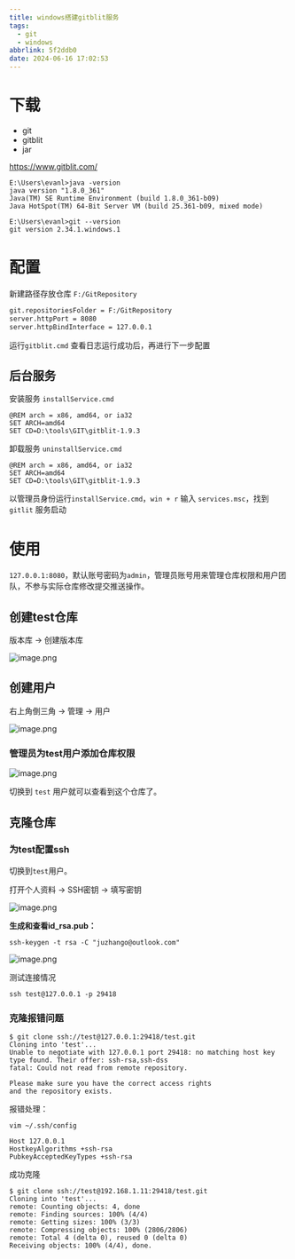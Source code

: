 ```yaml
---
title: windows搭建gitblit服务
tags:
  - git
  - windows
abbrlink: 5f2ddb0
date: 2024-06-16 17:02:53
---
```


# 下载

- git
- gitblit
- jar

https://www.gitblit.com/

```shell
E:\Users\evanl>java -version
java version "1.8.0_361"
Java(TM) SE Runtime Environment (build 1.8.0_361-b09)
Java HotSpot(TM) 64-Bit Server VM (build 25.361-b09, mixed mode)

E:\Users\evanl>git --version
git version 2.34.1.windows.1
```
# 配置

新建路径存放仓库 `F:/GitRepository`

```bash
git.repositoriesFolder = F:/GitRepository
server.httpPort = 8080
server.httpBindInterface = 127.0.0.1
```

运行`gitblit.cmd` 查看日志运行成功后，再进行下一步配置

## 后台服务

安装服务 `installService.cmd`
```
@REM arch = x86, amd64, or ia32
SET ARCH=amd64
SET CD=D:\tools\GIT\gitblit-1.9.3
```


卸载服务 `uninstallService.cmd`

```
@REM arch = x86, amd64, or ia32
SET ARCH=amd64
SET CD=D:\tools\GIT\gitblit-1.9.3
```

以管理员身份运行`installService.cmd`，`win + r` 输入 `services.msc`，找到 `gitlit` 服务启动

# 使用

`127.0.0.1:8080`，默认账号密码为`admin`，管理员账号用来管理仓库权限和用户团队，不参与实际仓库修改提交推送操作。

## 创建test仓库

版本库 -> 创建版本库

![image.png](https://juzhango-1257120269.cos.ap-shanghai.myqcloud.com/240629/20240629155437.png)

## 创建用户

右上角倒三角 -> 管理 -> 用户

![image.png](https://juzhango-1257120269.cos.ap-shanghai.myqcloud.com/240629/20240629155705.png)

### 管理员为test用户添加仓库权限

![image.png](https://juzhango-1257120269.cos.ap-shanghai.myqcloud.com/240629/20240629160346.png)


切换到 `test` 用户就可以查看到这个仓库了。

## 克隆仓库

### 为test配置ssh


切换到`test`用户。

打开个人资料 -> SSH密钥 -> 填写密钥

![image.png](https://juzhango-1257120269.cos.ap-shanghai.myqcloud.com/240629/20240629161021.png)


**生成和查看id_rsa.pub：**

```shell
ssh-keygen -t rsa -C "juzhango@outlook.com"
```

![image.png](https://juzhango-1257120269.cos.ap-shanghai.myqcloud.com/240629/20240629160936.png)


测试连接情况

```shell
ssh test@127.0.0.1 -p 29418
```

### 克隆报错问题

```shell
$ git clone ssh://test@127.0.0.1:29418/test.git
Cloning into 'test'...
Unable to negotiate with 127.0.0.1 port 29418: no matching host key type found. Their offer: ssh-rsa,ssh-dss
fatal: Could not read from remote repository.

Please make sure you have the correct access rights
and the repository exists.
```

报错处理：

`vim ~/.ssh/config`

```shell
Host 127.0.0.1
HostkeyAlgorithms +ssh-rsa
PubkeyAcceptedKeyTypes +ssh-rsa
```

成功克隆

```shell
$ git clone ssh://test@192.168.1.11:29418/test.git
Cloning into 'test'...
remote: Counting objects: 4, done
remote: Finding sources: 100% (4/4)
remote: Getting sizes: 100% (3/3)
remote: Compressing objects: 100% (2806/2806)
remote: Total 4 (delta 0), reused 0 (delta 0)
Receiving objects: 100% (4/4), done.
```